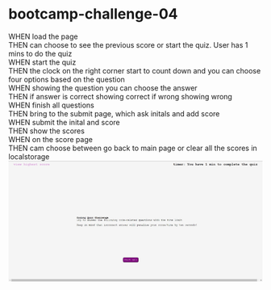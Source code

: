 # bootcamp-challenge-04
WHEN load the page<br/>
THEN can choose to see the previous score or start the quiz. User has 1 mins to do the quiz<br/>
WHEN start the quiz<br/>
THEN the clock on the right corner start to count down and you can choose four options based on the question<br/>
WHEN showing the question you can choose the answer<br/>
THEN if answer is correct showing correct if wrong showing wrong<br/>
WHEN finish all questions<br/>
THEN bring to the submit page, which ask initals and add score <br/>
WHEN submit the inital and score<br/>
THEN show the scores<br/>
WHEN on the score page<br/>
THEN cam choose between go back to main page or clear all the scores in localstorage<br/>
<img src="./img/webpagemain.jpg">
